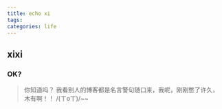 ```yaml
---
title: echo xi
tags: 
categories: life
---
```


## xixi
### OK?

> 你知道吗？ 我看别人的博客都是名言警句随口来，我呢，刚刚憋了许久，木有啊！！  /(ㄒoㄒ)/~~